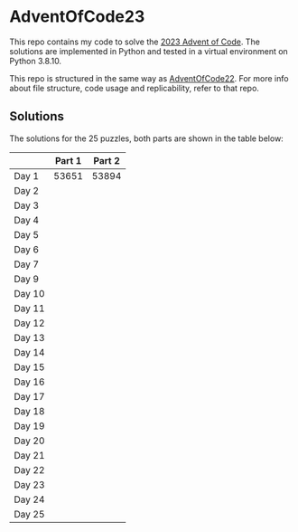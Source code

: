 # AdventOfCode23

This repo contains my code to solve the [2023 Advent of Code](https://adventofcode.com/2023). The solutions are implemented in Python and tested in a virtual environment on Python 3.8.10. 

This repo is structured in the same way as [AdventOfCode22](https://github.com/carlesibanez/AdventOfCode22). For more info about file structure, code usage and replicability, refer to that repo.


## Solutions

The solutions for the 25 puzzles, both parts are shown in the table below:

|       | Part 1    | Part 2  |
|---    | --------  | ------- |
|Day 1  | 53651     | 53894   |
|Day 2  |           |         |
|Day 3  |           |         |
|Day 4  |           |         |
|Day 5  |           |         |
|Day 6  |           |         |
|Day 7  |           |         |
|Day 9  |           |         |
|Day 10 |           |         |
|Day 11 |           |         |
|Day 12 |           |         |
|Day 13 |           |         |
|Day 14 |           |         |
|Day 15 |           |         |
|Day 16 |           |         |
|Day 17 |           |         |
|Day 18 |           |         |
|Day 19 |           |         |
|Day 20 |           |         |
|Day 21 |           |         |
|Day 22 |           |         |
|Day 23 |           |         |
|Day 24 |           |         |
|Day 25 |           |         |

